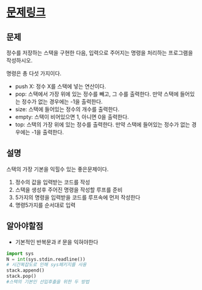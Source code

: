 # [문제링크](https://www.acmicpc.net/problem/10828)

## 문제
정수를 저장하는 스택을 구현한 다음, 입력으로 주어지는 명령을 처리하는 프로그램을 작성하시오.

명령은 총 다섯 가지이다.

- push X: 정수 X를 스택에 넣는 연산이다.
- pop: 스택에서 가장 위에 있는 정수를 빼고, 그 수를 출력한다. 만약 스택에 들어있는 정수가 없는 경우에는 -1을 출력한다.
- size: 스택에 들어있는 정수의 개수를 출력한다.
- empty: 스택이 비어있으면 1, 아니면 0을 출력한다.
- top: 스택의 가장 위에 있는 정수를 출력한다. 만약 스택에 들어있는 정수가 없는 경우에는 -1을 출력한다.

## 설명
스택의 가장 기본을 익힐수 있는 좋은문제이다.

1. 정수의 값을 입력받는 코드를 작성
2. 스택을 생성후 주어진 명령을 작성할 루프를 준비
3. 5가지의 명령을 입력받을 코드를 루프속에 먼저 작성한다
4. 명령5가지를 순서대로 입력

## 알아야할점
- 기본적인 반복문과 if 문을 익혀야한다
```python
import sys
N = int(sys.stdin.readline())
# 시간복잡도로 인해 sys페키지를 사용
stack.append()
stack.pop()
#스택의 기본인 선입후출을 위한 두 방법
